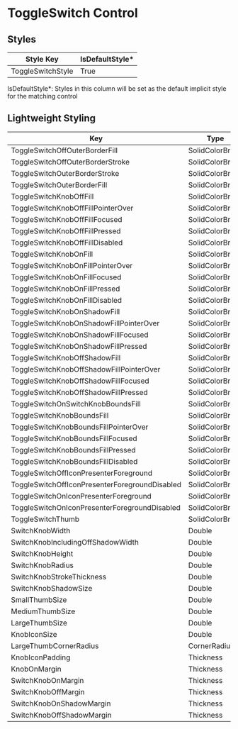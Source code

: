 # ToggleSwitch Control
## Styles

Style Key|IsDefaultStyle*
-|-
ToggleSwitchStyle|True

IsDefaultStyle*: Styles in this column will be set as the default implicit style for the matching control

## Lightweight Styling

Key|Type|Value
-|-|-
ToggleSwitchOffOuterBorderFill|SolidColorBrush|SurfaceVariantBrush
ToggleSwitchOffOuterBorderStroke|SolidColorBrush|OutlineBrush
ToggleSwitchOuterBorderStroke|SolidColorBrush|OutlineBrush
ToggleSwitchOuterBorderFill|SolidColorBrush|SurfaceVariantBrush
ToggleSwitchKnobOffFill|SolidColorBrush|OnSurfaceVariantBrush
ToggleSwitchKnobOffFillPointerOver|SolidColorBrush|OnSurfaceVariantBrush
ToggleSwitchKnobOffFillFocused|SolidColorBrush|OnSurfaceVariantBrush
ToggleSwitchKnobOffFillPressed|SolidColorBrush|OnSurfaceVariantBrush
ToggleSwitchKnobOffFillDisabled|SolidColorBrush|OnSurfaceLowBrush
ToggleSwitchKnobOnFill|SolidColorBrush|OnPrimaryBrush
ToggleSwitchKnobOnFillPointerOver|SolidColorBrush|PrimaryContainerBrush
ToggleSwitchKnobOnFillFocused|SolidColorBrush|PrimaryContainerBrush
ToggleSwitchKnobOnFillPressed|SolidColorBrush|PrimaryContainerBrush
ToggleSwitchKnobOnFillDisabled|SolidColorBrush|SurfaceBrush
ToggleSwitchKnobOnShadowFill|SolidColorBrush|SystemControlTransparentBrush
ToggleSwitchKnobOnShadowFillPointerOver|SolidColorBrush|PrimaryHoverBrush
ToggleSwitchKnobOnShadowFillFocused|SolidColorBrush|PrimaryFocusedBrush
ToggleSwitchKnobOnShadowFillPressed|SolidColorBrush|PrimaryPressedBrush
ToggleSwitchKnobOffShadowFill|SolidColorBrush|SystemControlTransparentBrush
ToggleSwitchKnobOffShadowFillPointerOver|SolidColorBrush|OnSurfaceVariantHoverBrush
ToggleSwitchKnobOffShadowFillFocused|SolidColorBrush|OnSurfaceVariantFocusedBrush
ToggleSwitchKnobOffShadowFillPressed|SolidColorBrush|OnSurfaceVariantPressedBrush
ToggleSwitchOnSwitchKnobBoundsFill|SolidColorBrush|PrimaryBrush
ToggleSwitchKnobBoundsFill|SolidColorBrush|PrimaryBrush
ToggleSwitchKnobBoundsFillPointerOver|SolidColorBrush|PrimaryBrush
ToggleSwitchKnobBoundsFillFocused|SolidColorBrush|PrimaryBrush
ToggleSwitchKnobBoundsFillPressed|SolidColorBrush|PrimaryBrush
ToggleSwitchKnobBoundsFillDisabled|SolidColorBrush|OnSurfaceDisabledBrush
ToggleSwitchOffIconPresenterForeground|SolidColorBrush|SurfaceVariantBrush
ToggleSwitchOffIconPresenterForegroundDisabled|SolidColorBrush|SurfaceVariantBrush
ToggleSwitchOnIconPresenterForeground|SolidColorBrush|OnPrimaryContainerBrush
ToggleSwitchOnIconPresenterForegroundDisabled|SolidColorBrush|OnSurfaceLowBrush
ToggleSwitchThumb|SolidColorBrush|SystemControlTransparentBrush
SwitchKnobWidth|Double|52
SwitchKnobIncludingOffShadowWidth|Double|56
SwitchKnobHeight|Double|32
SwitchKnobRadius|Double|16
SwitchKnobStrokeThickness|Double|2
SwitchKnobShadowSize|Double|40
SmallThumbSize|Double|16
MediumThumbSize|Double|24
LargeThumbSize|Double|28
KnobIconSize|Double|16
LargeThumbCornerRadius|CornerRadius|14
KnobIconPadding|Thickness|2
KnobOnMargin|Thickness|2,0,0,0
SwitchKnobOnMargin|Thickness|26,0,0,0
SwitchKnobOffMargin|Thickness|0,0,22,0
SwitchKnobOnShadowMargin|Thickness|20,0,0,0
SwitchKnobOffShadowMargin|Thickness|0,0,20,0